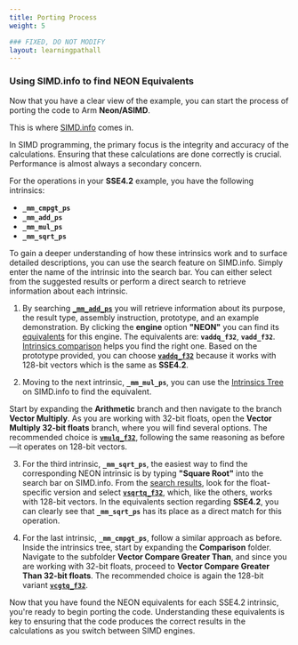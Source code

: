 ```yaml
---
title: Porting Process
weight: 5

### FIXED, DO NOT MODIFY
layout: learningpathall
---
```


### Using SIMD.info to find NEON Equivalents
Now that you have a clear view of the example, you can start the process of porting the code to Arm **Neon/ASIMD**.

This is where [SIMD.info](https://simd.info/) comes in.

In SIMD programming, the primary focus is the integrity and accuracy of the calculations. Ensuring that these calculations are done correctly is crucial. Performance is almost always a secondary concern.

For the operations in your **SSE4.2** example, you have the following intrinsics:

- **`_mm_cmpgt_ps`**
- **`_mm_add_ps`**
- **`_mm_mul_ps`**
- **`_mm_sqrt_ps`**

To gain a deeper understanding of how these intrinsics work and to surface detailed descriptions, you can use the search feature on SIMD.info. Simply enter the name of the intrinsic into the search bar. You can either select from the suggested results or perform a direct search to retrieve information about each intrinsic.

1. By searching [**`_mm_add_ps`**](https://simd.info/c_intrinsic/_mm_add_ps/) you will retrieve information about its purpose, the result type, assembly instruction, prototype, and an example demonstration. By clicking the **engine** option **"NEON"** you can find its [equivalents](https://simd.info/eq/_mm_add_ps/NEON/) for this engine. The equivalents are: **`vaddq_f32`**, **`vadd_f32`**. [Intrinsics comparison](https://simd.info/c-intrinsics-compare?compare=vaddq_f32:vadd_f32) helps you find the right one. Based on the prototype provided, you can choose [**`vaddq_f32`**](https://simd.info/c_intrinsic/vaddq_f32/) because it works with 128-bit vectors which is the same as **SSE4.2**.

2. Moving to the next intrinsic, **`_mm_mul_ps`**, you can use the [Intrinsics Tree](https://simd.info/tag-tree) on SIMD.info to find the equivalent. 

Start by expanding the **Arithmetic** branch and then navigate to the branch **Vector Multiply**. As you are working with 32-bit floats, open the **Vector Multiply 32-bit floats** branch, where you will find several options. The recommended choice is [**`vmulq_f32`**](https://simd.info/c_intrinsic/vmulq_f32/), following the same reasoning as before—it operates on 128-bit vectors.

3. For the third intrinsic, **`_mm_sqrt_ps`**, the easiest way to find the corresponding NEON intrinsic is by typing **"Square Root"** into the search bar on SIMD.info. From the [search results](https://simd.info/search?search=Square+Root&simd_engines=1&simd_engines=2&simd_engines=3&simd_engines=4&simd_engines=5), look for the float-specific version and select [**`vsqrtq_f32`**](https://simd.info/c_intrinsic/vsqrtq_f32/), which, like the others, works with 128-bit vectors. In the equivalents section regarding **SSE4.2**, you can clearly see that **`_mm_sqrt_ps`** has its place as a direct match for this operation.

4. For the last intrinsic, **`_mm_cmpgt_ps`**, follow a similar approach as before. Inside the intrinsics tree, start by expanding the **Comparison** folder. Navigate to the subfolder **Vector Compare Greater Than**, and since you are working with 32-bit floats, proceed to **Vector Compare Greater Than 32-bit floats**. The recommended choice is again the 128-bit variant [**`vcgtq_f32`**](https://simd.info/c_intrinsic/vcgtq_f32/).

Now that you have found the NEON equivalents for each SSE4.2 intrinsic, you're ready to begin porting the code. Understanding these equivalents is key to ensuring that the code produces the correct results in the calculations as you switch between SIMD engines.

